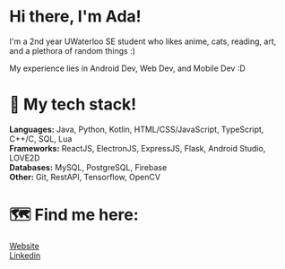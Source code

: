 # Hi there, I'm Ada!

I'm a 2nd year UWaterloo SE student who likes anime, cats, reading, art, and a plethora of random things :)

My experience lies in Android Dev, Web Dev, and Mobile Dev :D

# 🥧 My tech stack!

<strong>Languages:</strong> Java, Python, Kotlin, HTML/CSS/JavaScript, TypeScript, C++/C, SQL, Lua <br>
<strong>Frameworks:</strong> ReactJS, ElectronJS, ExpressJS, Flask, Android Studio, LOVE2D <br>
<strong>Databases:</strong> MySQL, PostgreSQL, Firebase <br>
<strong>Other:</strong> Git, RestAPI, Tensorflow, OpenCV <br>

# 🗺️ Find me here: 

<a href="https://adabingw.github.io/">Website</a> <br>
<a href="https://www.linkedin.com/in/adabingw/">Linkedin</a> <br>
